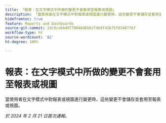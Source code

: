 ```yaml
---
title: 「報表：在文字模式中所做的變更不會套用至報表或視圖」
description: 「當使用者在文字模式中對報表或視圖進行變更時，這些變更不會儲存並套用至報表或視圖。」
hidefromtoc: true
feature: Reports and Dashboards
source-git-commit: 2dc8cabb4977908846b62f4b9f43b75fd348776f
workflow-type: ht
source-wordcount: '82'
ht-degree: 100%

---
```



# 報表：在文字模式中所做的變更不會套用至報表或視圖

當使用者在文字模式中對報表或視圖進行變更時，這些變更不會儲存並套用至報表或視圖。

_於 2024 年 2 月 21 日首次通報。_
